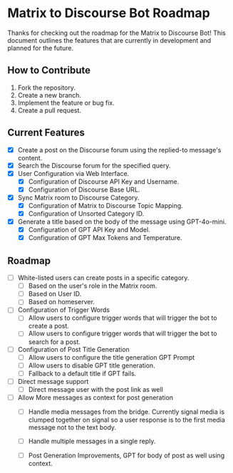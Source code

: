 # Matrix to Discourse Bot Roadmap
Thanks for checking out the roadmap for the Matrix to Discourse Bot! This document outlines the features that are currently in development and planned for the future.


## How to Contribute
1. Fork the repository.
2. Create a new branch.
3. Implement the feature or bug fix.
4. Create a pull request.

## Current Features
- [x] Create a post on the Discourse forum using the replied-to message's content.
- [x] Search the Discourse forum for the specified query.
- [x] User Configuration via Web Interface.
    - [x] Configuration of Discourse API Key and Username.
    - [x] Configuration of Discourse Base URL.
- [x] Sync Matrix room to Discourse Category.
    - [x] Configuration of Matrix to Discourse Topic Mapping.
    - [x] Configuration of Unsorted Category ID.
- [x] Generate a title based on the body of the message using GPT-4o-mini.
    - [x] Configuration of GPT API Key and Model.
    - [x] Configuration of GPT Max Tokens and Temperature.

## Roadmap
- [ ] White-listed users can create posts in a specific category.
    - [ ] Based on the user's role in the Matrix room.
    - [ ] Based on User ID.
    - [ ] Based on homeserver.
- [ ] Configuration of Trigger Words
    - [ ] Allow users to configure trigger words that will trigger the bot to create a post.
    - [ ] Allow users to configure trigger words that will trigger the bot to search for a post.
- [ ] Configuration of Post Title Generation
    - [ ] Allow users to configure the title generation GPT Prompt
    - [ ] Allow users to disable GPT title generation.
    - [ ] Fallback to a default title if GPT fails.
- [ ] Direct message support
    - [ ] Direct message user with the post link as well
- [ ] Allow More messages as context for post generation
    - [ ] Handle media messages from the bridge.
    Currently signal media is clumped together on signal so a user response is to the first media message not to the text body. 
    - [ ] Handle multiple messages in a single reply.
    - [ ] Post Generation Improvements, GPT for body of post as well using context.

